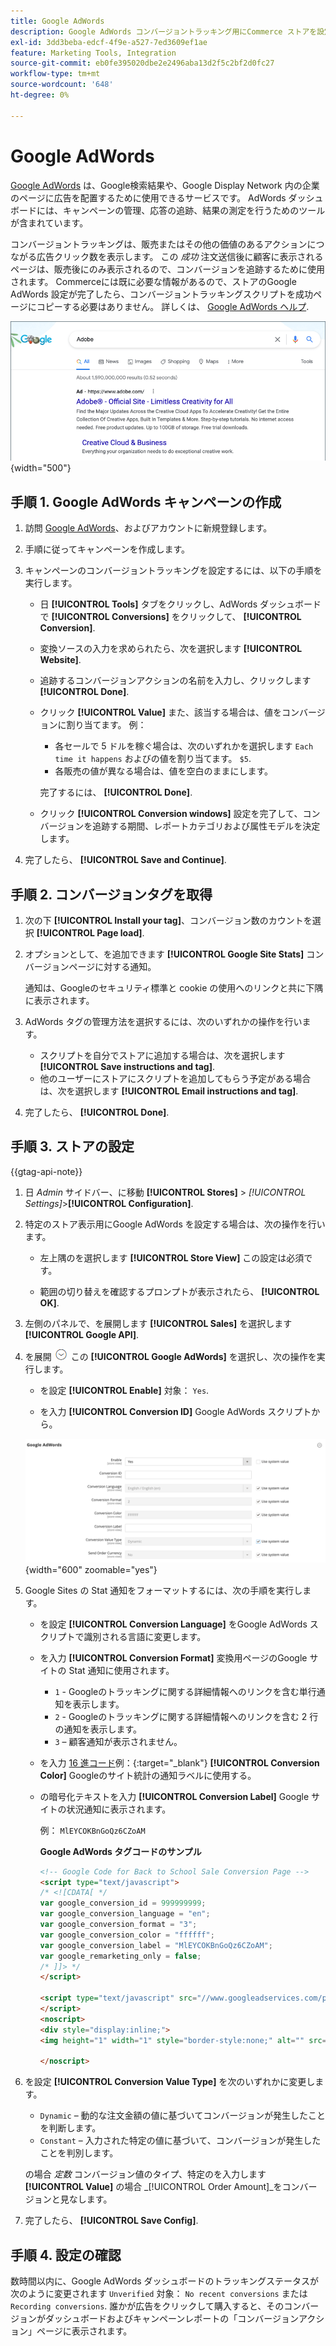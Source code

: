 ```yaml
---
title: Google AdWords
description: Google AdWords コンバージョントラッキング用にCommerce ストアを設定して、セールやその他の価値あるアクションにつながる広告クリック数を測定する方法について説明します。
exl-id: 3dd3beba-edcf-4f9e-a527-7ed3609ef1ae
feature: Marketing Tools, Integration
source-git-commit: eb0fe395020dbe2e2496aba13d2f5c2bf2d0fc27
workflow-type: tm+mt
source-wordcount: '648'
ht-degree: 0%

---
```


# Google AdWords

[Google AdWords][1] は、Google検索結果や、Google Display Network 内の企業のページに広告を配置するために使用できるサービスです。 AdWords ダッシュボードには、キャンペーンの管理、応答の追跡、結果の測定を行うためのツールが含まれています。

コンバージョントラッキングは、販売またはその他の価値のあるアクションにつながる広告クリック数を表示します。 この _成功_ 注文送信後に顧客に表示されるページは、販売後にのみ表示されるので、コンバージョンを追跡するために使用されます。 Commerceには既に必要な情報があるので、ストアのGoogle AdWords 設定が完了したら、コンバージョントラッキングスクリプトを成功ページにコピーする必要はありません。 詳しくは、 [Google AdWords ヘルプ][2].

![Google検索結果のAdobe広告](./assets/google-adwords-adobe-ad.png){width="500"}

## 手順 1. Google AdWords キャンペーンの作成

1. 訪問 [Google AdWords][3]、およびアカウントに新規登録します。

1. 手順に従ってキャンペーンを作成します。

1. キャンペーンのコンバージョントラッキングを設定するには、以下の手順を実行します。

   - 日 **[!UICONTROL Tools]** タブをクリックし、AdWords ダッシュボードで **[!UICONTROL Conversions]** をクリックして、 **[!UICONTROL Conversion]**.

   - 変換ソースの入力を求められたら、次を選択します **[!UICONTROL Website]**.

   - 追跡するコンバージョンアクションの名前を入力し、クリックします **[!UICONTROL Done]**.

   - クリック **[!UICONTROL Value]** また、該当する場合は、値をコンバージョンに割り当てます。 例：

      - 各セールで 5 ドルを稼ぐ場合は、次のいずれかを選択します `Each time it happens` およびの値を割り当てます。 `$5`.
      - 各販売の値が異なる場合は、値を空白のままにします。

     完了するには、 **[!UICONTROL Done]**.

   - クリック **[!UICONTROL Conversion windows]** 設定を完了して、コンバージョンを追跡する期間、レポートカテゴリおよび属性モデルを決定します。

1. 完了したら、 **[!UICONTROL Save and Continue]**.

## 手順 2. コンバージョンタグを取得

1. 次の下 **[!UICONTROL Install your tag]**、コンバージョン数のカウントを選択 **[!UICONTROL Page load]**.

1. オプションとして、を追加できます **[!UICONTROL Google Site Stats]** コンバージョンページに対する通知。

   通知は、Googleのセキュリティ標準と cookie の使用へのリンクと共に下隅に表示されます。

1. AdWords タグの管理方法を選択するには、次のいずれかの操作を行います。

   - スクリプトを自分でストアに追加する場合は、次を選択します **[!UICONTROL Save instructions and tag]**.
   - 他のユーザーにストアにスクリプトを追加してもらう予定がある場合は、次を選択します **[!UICONTROL Email instructions and tag]**.

1. 完了したら、 **[!UICONTROL Done]**.

## 手順 3. ストアの設定

{{gtag-api-note}}

1. 日 _Admin_ サイドバー、に移動 **[!UICONTROL Stores]** > _[!UICONTROL Settings]_>**[!UICONTROL Configuration]**.

1. 特定のストア表示用にGoogle AdWords を設定する場合は、次の操作を行います。

   - 左上隅のを選択します **[!UICONTROL Store View]** この設定は必須です。

   - 範囲の切り替えを確認するプロンプトが表示されたら、 **[!UICONTROL OK]**.

1. 左側のパネルで、を展開します **[!UICONTROL Sales]** を選択します **[!UICONTROL Google API]**.

1. を展開 ![展開セレクター](../assets/icon-display-expand.png) この **[!UICONTROL Google AdWords]** を選択し、次の操作を実行します。

   - を設定 **[!UICONTROL Enable]** 対象： `Yes`.

   - を入力 **[!UICONTROL Conversion ID]** Google AdWords スクリプトから。

   ![Sales configuration - Google Ads API](../configuration-reference/sales/assets/google-api-google-adwords.png){width="600" zoomable="yes"}

1. Google Sites の Stat 通知をフォーマットするには、次の手順を実行します。

   - を設定 **[!UICONTROL Conversion Language]** をGoogle AdWords スクリプトで識別される言語に変更します。

   - を入力 **[!UICONTROL Conversion Format]** 変換用ページのGoogle サイトの Stat 通知に使用されます。

      - `1`  - Googleのトラッキングに関する詳細情報へのリンクを含む単行通知を表示します。
      - `2` - Googleのトラッキングに関する詳細情報へのリンクを含む 2 行の通知を表示します。
      - `3`  – 顧客通知が表示されません。

   - を入力 [16 進コード][4]例：{:target=&quot;_blank&quot;} **[!UICONTROL Conversion Color]** Googleのサイト統計の通知ラベルに使用する。

   - の暗号化テキストを入力 **[!UICONTROL Conversion Label]** Google サイトの状況通知に表示されます。

     例： `MlEYCOKBnGoQz6CZoAM`

     **Google AdWords タグコードのサンプル**

     ```html
     <!-- Google Code for Back to School Sale Conversion Page -->
     <script type="text/javascript">
     /* <![CDATA[ */
     var google_conversion_id = 999999999;
     var google_conversion_language = "en";
     var google_conversion_format = "3";
     var google_conversion_color = "ffffff";
     var google_conversion_label = "MlEYCOKBnGoQz6CZoAM";
     var google_remarketing_only = false;
     /* ]]> */
     </script>
     
     <script type="text/javascript" src="//www.googleadservices.com/pagead/conversion.js">
     </script>
     <noscript>
     <div style="display:inline;">
     <img height="1" width="1" style="border-style:none;" alt="" src="//www.googleadservices.com/pagead/conversion/872829007/?label=MlEYCOKBnGoQz6CZoAM&amp;guid=ON&amp;script=0"/>
     
     </noscript>
     ```

1. を設定 **[!UICONTROL Conversion Value Type]** を次のいずれかに変更します。

   - `Dynamic`  – 動的な注文金額の値に基づいてコンバージョンが発生したことを判断します。
   - `Constant`  – 入力された特定の値に基づいて、コンバージョンが発生したことを判別します。

   の場合 _定数_ コンバージョン値のタイプ、特定のを入力します **[!UICONTROL Value]** の場合 _[!UICONTROL Order Amount]_をコンバージョンと見なします。

1. 完了したら、 **[!UICONTROL Save Config]**.

## 手順 4. 設定の確認

数時間以内に、Google AdWords ダッシュボードのトラッキングステータスが次のように変更されます `Unverified` 対象： `No recent conversions` または `Recording conversions`. 誰かが広告をクリックして購入すると、そのコンバージョンがダッシュボードおよびキャンペーンレポートの「コンバージョンアクション」ページに表示されます。

[1]: https://www.google.com/adwords/
[2]: https://support.google.com/adwords/answer/6095821
[3]: https://ads.google.com/
[4]: https://www.w3schools.com/colors/colors_picker.asp
